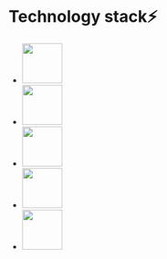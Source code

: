 # Technology stack⚡

- <img src="https://cdn.jsdelivr.net/gh/devicons/devicon@latest/icons/java/java-original-wordmark.svg" width="70" />
- <img src="https://cdn.jsdelivr.net/gh/devicons/devicon@latest/icons/firebase/firebase-original-wordmark.svg" width="70" />
- <img src="https://cdn.jsdelivr.net/gh/devicons/devicon@latest/icons/gradle/gradle-original.svg" width="70" />
- <img src="https://cdn.jsdelivr.net/gh/devicons/devicon@latest/icons/android/android-plain-wordmark.svg" width="70" />
- <img src="https://cdn.jsdelivr.net/gh/devicons/devicon@latest/icons/xml/xml-plain.svg" width="70" />
